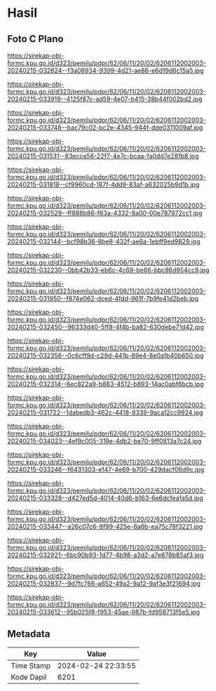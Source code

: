 # Hasil

## Foto C Plano

https://sirekap-obj-formc.kpu.go.id/d323/pemilu/pdpr/62/06/11/20/02/6206112002003-20240215-032624--f3a08934-9399-4d21-ae86-e6d19d6c15a5.jpg

https://sirekap-obj-formc.kpu.go.id/d323/pemilu/pdpr/62/06/11/20/02/6206112002003-20240215-033919--4125f87c-ad59-4e07-b415-38b44f002bd2.jpg

https://sirekap-obj-formc.kpu.go.id/d323/pemilu/pdpr/62/06/11/20/02/6206112002003-20240215-033748--bac79c02-bc2e-4345-944f-dde0311009af.jpg

https://sirekap-obj-formc.kpu.go.id/d323/pemilu/pdpr/62/06/11/20/02/6206112002003-20240215-031531--83ecce56-22f7-4e7c-bcaa-fa0dd7e281b8.jpg

https://sirekap-obj-formc.kpu.go.id/d323/pemilu/pdpr/62/06/11/20/02/6206112002003-20240215-031818--cf9960cd-187f-4dd9-83af-a632025b9d1b.jpg

https://sirekap-obj-formc.kpu.go.id/d323/pemilu/pdpr/62/06/11/20/02/6206112002003-20240215-032529--ff888b86-f63a-4332-8a00-00e787972cc1.jpg

https://sirekap-obj-formc.kpu.go.id/d323/pemilu/pdpr/62/06/11/20/02/6206112002003-20240215-032144--bcf98b36-8be8-432f-ae6a-1ebff9ed9829.jpg

https://sirekap-obj-formc.kpu.go.id/d323/pemilu/pdpr/62/06/11/20/02/6206112002003-20240215-032230--0bb42b33-eb6c-4c69-be66-bbc86d954cc9.jpg

https://sirekap-obj-formc.kpu.go.id/d323/pemilu/pdpr/62/06/11/20/02/6206112002003-20240215-031950--f874e062-dced-4fdd-961f-7b9fe41d2beb.jpg

https://sirekap-obj-formc.kpu.go.id/d323/pemilu/pdpr/62/06/11/20/02/6206112002003-20240215-032450--96333d40-5ff8-4f4b-ba82-630debe71d42.jpg

https://sirekap-obj-formc.kpu.go.id/d323/pemilu/pdpr/62/06/11/20/02/6206112002003-20240215-032356--0c6cff9d-c29d-441b-89e4-8e0a1b40b650.jpg

https://sirekap-obj-formc.kpu.go.id/d323/pemilu/pdpr/62/06/11/20/02/6206112002003-20240215-032314--6ec822a9-b883-4512-b893-14ac0abf6bcb.jpg

https://sirekap-obj-formc.kpu.go.id/d323/pemilu/pdpr/62/06/11/20/02/6206112002003-20240215-031722--1dabedb3-462c-4418-8339-9aca12cc9924.jpg

https://sirekap-obj-formc.kpu.go.id/d323/pemilu/pdpr/62/06/11/20/02/6206112002003-20240215-034023--4ef9c005-319e-4db2-be70-9ff0813a7c24.jpg

https://sirekap-obj-formc.kpu.go.id/d323/pemilu/pdpr/62/06/11/20/02/6206112002003-20240215-033246--f6431303-e147-4e69-b700-429dacf06d9c.jpg

https://sirekap-obj-formc.kpu.go.id/d323/pemilu/pdpr/62/06/11/20/02/6206112002003-20240215-033328--d427ed5d-4014-40d6-b163-6e6dcfea1a5d.jpg

https://sirekap-obj-formc.kpu.go.id/d323/pemilu/pdpr/62/06/11/20/02/6206112002003-20240215-033447--a26c07c6-8f99-425e-8a6b-ea75c78f3221.jpg

https://sirekap-obj-formc.kpu.go.id/d323/pemilu/pdpr/62/06/11/20/02/6206112002003-20240215-032921--6bc90b93-1d77-4b98-a3d2-a7e878b85af3.jpg

https://sirekap-obj-formc.kpu.go.id/d323/pemilu/pdpr/62/06/11/20/02/6206112002003-20240215-032837--9d7fc766-a652-49a2-9a12-9af3e3f21694.jpg

https://sirekap-obj-formc.kpu.go.id/d323/pemilu/pdpr/62/06/11/20/02/6206112002003-20240215-033612--95b025f8-f953-45ae-987b-fd958713f5e5.jpg


## Metadata

| Key        | Value               |
| ---------- | ------------------- |
| Time Stamp | 2024-02-24 22:33:55 |
| Kode Dapil | 6201                |



